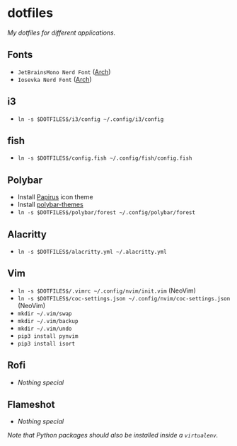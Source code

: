 # dotfiles
_My dotfiles for different applications._

## Fonts
- `JetBrainsMono Nerd Font` ([Arch](https://aur.archlinux.org/packages/nerd-fonts-jetbrains-mono/))
- `Iosevka Nerd Font` ([Arch](https://aur.archlinux.org/packages/nerd-fonts-iosevka/))

## i3
- `ln -s $DOTFILES$/i3/config ~/.config/i3/config`

## fish
- `ln -s $DOTFILES$/config.fish ~/.config/fish/config.fish`

## Polybar
- Install [Papirus](https://github.com/PapirusDevelopmentTeam/papirus-icon-theme) icon theme
- Install [polybar-themes](https://github.com/adi1090x/polybar-themes)
- `ln -s $DOTFILES$/polybar/forest ~/.config/polybar/forest`

## Alacritty
- `ln -s $DOTFILES$/alacritty.yml ~/.alacritty.yml`

## Vim
- `ln -s $DOTFILES$/.vimrc ~/.config/nvim/init.vim` (NeoVim)
- `ln -s $DOTFILES$/coc-settings.json ~/.config/nvim/coc-settings.json` (NeoVim)
- `mkdir ~/.vim/swap`
- `mkdir ~/.vim/backup`
- `mkdir ~/.vim/undo`
- `pip3 install pynvim`
- `pip3 install isort`

## Rofi
- _Nothing special_

## Flameshot
- _Nothing special_

_Note that Python packages should also be installed inside a `virtualenv`._
